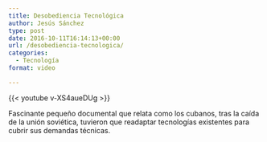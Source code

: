 ```yaml
---
title: Desobediencia Tecnológica
author: Jesús Sánchez
type: post
date: 2016-10-11T16:14:13+00:00
url: /desobediencia-tecnologica/
categories:
  - Tecnología
format: video

---
```

{{< youtube v-XS4aueDUg >}}

Fascinante pequeño documental que relata como los cubanos, tras la caída de la unión soviética, tuvieron que readaptar tecnologías existentes para cubrir sus demandas técnicas.